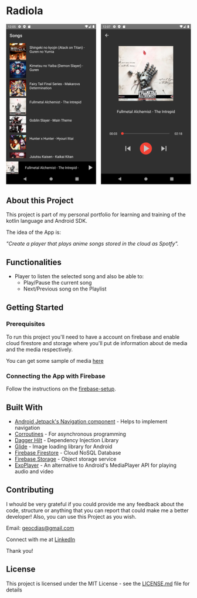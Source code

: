 # Radiola

![Home Screen](https://github.com/geocdias/Radiola/blob/main/screenshots/home_and_player.png?s=200)

## About this Project

This project is part of my personal portfolio for learning and training of the kotlin language and Android SDK.

The idea of the App is:

_"Create a player that plays anime songs stored in the cloud as Spotfy"._

## Functionalities

- Player to listen the selected song and also be able to:
	- Play/Pause the current song
	- Next/Previous song on the Playlist

## Getting Started

### Prerequisites

To run this project you'll need to have a account on firebase and enable cloud firestore and storage where you'll put de information about de media and the media respectively.

You can get some sample of media [here](https://github.com/geocdias/Radiola/tree/main/media)

### Connecting the App with Firebase

Follow the instructions on the [firebase-setup](https://firebase.google.com/docs/android/setup).

## Built With

- [Android Jetpack's Navigation component](https://facebook.github.io/react-native/) - Helps to implement navigation
- [Corroutines](https://developer.android.com/kotlin/coroutines) - For asynchronous programming
- [Dagger Hilt](https://developer.android.com/training/dependency-injection/hilt-android) - Dependency Injection Library
- [Glide](https://bumptech.github.io/glide/) - Image loading library for Android
- [Firebase Firestore](https://firebase.google.com/docs/firestore) - Cloud NoSQL Database
- [Firebase Storage](https://firebase.google.com/docs/storage) - Object storage service
- [ExoPlayer](https://exoplayer.dev) - An alternative to Android's MediaPlayer API for playing audio and video


## Contributing

I whould be very grateful if you could provide me any feedback about the code, structure or anything that you can report that could make me a better developer!
Also, you can use this Project as you wish.

Email: geocdias@gmail.com

Connect with me at [LinkedIn](https://www.linkedin.com/in/georgecdias/)

Thank you!

## License

This project is licensed under the MIT License - see the [LICENSE.md](https://github.com/geocdias/Radiola/blob/main/LICENSE) file for details

